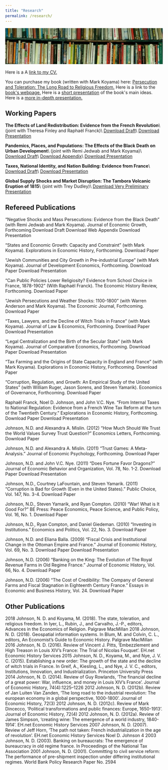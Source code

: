 ```yaml
---
title: "Research"
permalink: /research/
---
```


![books](/assets/images/books.jpg)

Here is a A [link to my CV.](https://github.com/noeldjohnson/Current_CV/raw/master/Johnson%20CV_Current.pdf)

You can purchase my book (written with Mark Koyama) here: [Persecution and Toleration: The Long Road to Religious Freedom.](https://www.amazon.com/gp/product/1108441165/ref=dbs_a_def_rwt_bibl_vppi_i0) Here is a link to the [book's webpage.](https://persecutionandtoleration.com/) Here is a [short presentation](https://www.dropbox.com/s/eguyx1z3x9ykd0i/PPE.pdf?dl=0) of the book's main ideas. Here is a [more in-depth presentation.](https://www.dropbox.com/s/br6433n8pb3imly/Paris%20Lectures.pdf?dl=0)

## Working Papers

**The Effects of Land Redistribution: Evidence from the French Revolution**\\
(joint with Theresa Finley and Raphaël Franck)\\
[Download Draft](https://www.dropbox.com/s/hfo62xyn55b4bu3/Draft34_JLE_Rev.pdf?dl=0)\\
[Download Presentation](https://www.dropbox.com/s/cdlg28b0dbixlb8/Paris1%20Confiscations%20Presentation.pdf?dl=0)

**Pandemics, Places, and Populations:  The Effects of the Black Death on Urban Development**\\
(joint with Remi Jedwab and Mark Koyama)\\
[Download Draft](https://www.dropbox.com/s/ja0zbsiu0f9eyt4/JJK_Draft_02092019.pdf?dl=0)\\
[Download Appendix](https://www.dropbox.com/s/w6b2w4pmsi5odda/JJK_WebAppx_02092019.pdf?dl=0)\\
[Download Presentation](https://www.dropbox.com/s/wf5yrsagpzq2ghs/BD_Bocconi.pdf?dl=0)

**Taxes, National Identity, and Nation Building:  Evidence from France**\\
[Download Draft](https://www.dropbox.com/s/vtdek1ym584dww7/CTR_AbuDhabi_March_2019.pdf?dl=0)\\
[Download Presentation](https://www.dropbox.com/s/vkd3wlwoirgiv5i/CTR_Presentation_NYUAbuDhabi.pdf?dl=0)

**Global Supply Shocks and Market Disruption: The Tambora Volcanic Eruption of 1815**\\ (joint with Trey Dudley)\\
[Download Very Preliminary Presentation](https://www.dropbox.com/s/z7hoaun4mud5zs3/Tambora%20Class%20Presentation.pdf?dl=0)

## Refereed Publications

“Negative Shocks and Mass Persecutions: Evidence from the Black Death” (with Remi Jedwab and Mark Koyama). Journal of Economic Growth, Forthcoming
Download Draft
Download Web Appendix
Download Presentation

“States and Economic Growth: Capacity and Constraint” (with Mark Koyama). Explorations in Economic History, Forthcoming.
Download Paper

“Jewish Communities and City Growth in Pre-industrial Europe” (with Mark Koyama). Journal of Development Economics, Forthcoming.
Download Paper
Download Presentation

“Can Public Policies Lower Religiosity? Evidence from School Choice in France, 1878-1902” (With Raphaël Franck).  The Economic History Review, Forthcoming.
Download Paper

“Jewish Persecutions and Weather Shocks:  1100-1800” (with Warren Anderson and Mark Koyama).  The Economic Journal, Forthcoming.
Download Paper

“Taxes, Lawyers, and the Decline of Witch Trials in France” (with Mark Koyama).  Journal of Law & Economics, Forthcoming.
Download Paper
Download Presentation

“Legal Centralization and the Birth of the Secular State” (with Mark Koyama).  Journal of Comparative Economics, Forthcoming.
Download Paper
Download Presentation

“Tax Farming and the Origins of State Capacity in England and France” (with Mark Koyama).  Explorations in Economic History, Forthcoming.
Download Paper

“Corruption, Regulation, and Growth:  An Empirical  Study of the United States” (with William Ruger, Jason Sorens, and Steven Yamarik).  Economics of Governance, Forthcoming.
Download Paper

Raphaël Franck, Noel D. Johnson, and John V.C. Nye. “From Internal Taxes to National Regulation:  Evidence from a French Wine Tax Reform at the turn of the Twentieth Century.”  Explorations in Economic History, Forthcoming.
Download Paper
Download Presentation

Johnson, N.D. and Alexandra A. Mislin.  (2012) “How Much Should We Trust the World Values Survey Trust Question?” Economics Letters, Forthcoming.  
Download Paper

Johnson, N.D. and Alexandra A. Mislin. (2011) “Trust Games: A Meta-Analysis.” Journal of Economic Psychology, Forthcoming.
Download Paper

Johnson, N.D. and John V.C. Nye. (2011) “Does Fortune Favor Dragons?” Journal of Economic Behavior and Organization, Vol. 78, No. 1-2.
Download Paper
Download Presentation

Johnson, N.D., Courtney LaFountain, and Steven Yamarik. (2011) “Corruption is Bad for Growth (Even in the United States).” Public Choice, Vol. 147, No. 3-4.
Download Paper

Johnson, N.D., Steven Yamarik, and Ryan Compton. (2010) “War! What is It Good For?” BE Press: Peace Economics, Peace Science, and Public Policy, Vol. 16, No. 1.
Download Paper

Johnson, N.D., Ryan Compton, and Daniel Giedeman. (2010) “Investing in Institutions.” Economics and Politics, Vol. 22, No. 3.
Download Paper

Johnson, N.D. and Eliana Balla. (2009) “Fiscal Crisis and Institutional Change in the Ottoman Empire and France.” Journal of Economic History, Vol. 69, No. 3.
Download Paper
Download Presentation

Johnson, N.D. (2006) “Banking on the King: The Evolution of The Royal Revenue Farms in Old Regime France.” Journal of Economic History, Vol. 66, No. 4.
Download Paper

Johnson, N.D. (2006) “The Cost of Credibility: The Company of General Farms and Fiscal Stagnation in Eighteenth Century France.” Essays in Economic and Business History, Vol. 24.
Download Paper

## Other Publications

2018 Johnson, N. D. and Koyama, M. (2018). The state, toleration, and religious freedom.
In Iyer, L., Rubin, J., and Carvalho, J.-P., editors, Advances in the Economics of
Religion. Palgrave MacMillan
2018 Johnson, N. D. (2018). Geospatial information systems. In Blum, M. and Colvin,
C. L., editors, An Economist’s Guide to Economic History. Palgrave MacMillan
2016 Johnson, N. D. (2016). Review of Vincent J. Pitts, ‘Embezzlement and High Treason
in Louis XIV’s France: The Trial of Nicolas Fouquet’. EH.net Economic History
Services
2015 Johnson, N. D., Koyama, M., and Nye, J. V. C. (2015). Establishing a new order: The
growth of the state and the decline of witch trials in France. In Greif, A., Kiesling, L.,
and Nye, J. V. C., editors, Institutions, Innovation, and Industrialization. Princeton
University Press
2014 Johnson, N. D. (2014). Review of Guy Rowlands, ‘The financial decline of a great
power: War, influence, and money in Louis XIV’s France’. Journal of Economic
History, 74(4):1225–1226
2012 Johnson, N. D. (2012b). Review of Jan Luiten Van Zanden, ‘The long road to the
industrial revolution: The european economy in a global perspective, 1000-1800’.
Journal of Economic History, 72(3)
2012 Johnson, N. D. (2012c). Review of Mark Dincecco, ‘Political transformations and
public finances: Europe, 1650-1913’. Journal of Economic History, 72(4)
2012 Johnson, N. D. (2012a). Review of James Simpson, ‘creating wine: The emergence
of a world industry, 1840-1914’. EH.net Economic History Services
2007 Johnson, N. D. (2007). Review of Jeff Horn, ‘The path not taken: French industrialization in the age of revolution’. EH.net Economic History Services
Noel D. Johnson 4
2003 Johnson, N. D. (2003). Banking on bureaucrats: The emergence of bureaucracy in
old regime france. In Proceedings of the National Tax Association
2001 Johnson, N. D. (2001). Committing to civil service reform: The performance of
pre-shipment inspection under differing institutional regimes. World Bank Policy
Research Paper No. 2594
